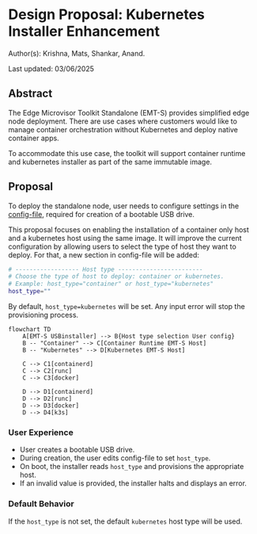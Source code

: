 <!--
SPDX-FileCopyrightText: (C) 2025 Intel Corporation
SPDX-License-Identifier: Apache-2.0
 -->

# Design Proposal: Kubernetes Installer Enhancement

Author(s): Krishna, Mats, Shankar, Anand.

Last updated: 03/06/2025

## Abstract

The Edge Microvisor Toolkit Standalone (EMT-S) provides simplified edge node deployment.
There are use cases where customers would like to manage container orchestration without
Kubernetes and deploy native container apps.

To accommodate this use case, the toolkit will support container runtime and kubernetes installer as part of the same
immutable image.

## Proposal

To deploy the standalone node, user needs to configure settings in the
[config-file](https://github.com/open-edge-platform/edge-microvisor-toolkit-standalone-node/blob/main/standalone-node/installation_scripts/config-file),
required for creation of a bootable USB drive.

This proposal focuses on enabling the installation of a container only host and a kubernetes host using the same image.
It will improve the current configuration by allowing users to select the type of host they
want to deploy. For that, a new section in config-file will be added:

```bash
# ------------------ Host type ------------------------
# Choose the type of host to deploy: container or kubernetes.
# Example: host_type="container" or host_type="kubernetes"
host_type=""
```

By default, `host_type=kubernetes` will be set. Any input error will stop the provisioning process.

```mermaid
flowchart TD
    A[EMT-S USBinstaller] --> B{Host type selection User config}
    B -- "Container" --> C[Container Runtime EMT-S Host]
    B -- "Kubernetes" --> D[Kubernetes EMT-S Host]

    C --> C1[containerd]
    C --> C2[runc]
    C --> C3[docker]

    D --> D1[containerd]
    D --> D2[runc]
    D --> D3[docker]
    D --> D4[k3s]
```

### User Experience

- User creates a bootable USB drive.
- During creation, the user edits config-file to set `host_type`.
- On boot, the installer reads `host_type` and provisions the appropriate host.
- If an invalid value is provided, the installer halts and displays an error.

### Default Behavior

If the `host_type` is not set, the default `kubernetes` host type will be used.
